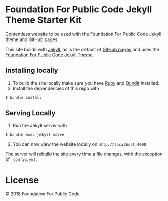 # Foundation For Public Code Jekyll Theme Starter Kit

Contentless website to be used with the Foundation For Public Code Jekyll theme and GitHub pages.

This site builds with [Jekyll](http://jekyllrb.com/), as is the default of [GitHub pages](https://pages.github.com/) and uses the [Foundation For Public Code Jekyll Theme](https://github.com/publiccodenet/jekyll-theme).

## Installing locally

1. To build the site locally make sure you have [Ruby](https://www.ruby-lang.org/en/) and [Bundlr](https://bundler.io/) installed.
2. Install the dependencies of this repo with 
```bash
$ bundle install
```

## Serving Locally

1. Run the Jekyll server with 
```bash
$ bundle exec jekyll serve
```
2. You can now view the website locally on `http://localhost:4000`

The server will rebuild the site every time a file changes, with the exception of `_config.yml`.

# License

© 2018 Foundation For Public Code
